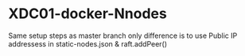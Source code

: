 # XDC01-docker-Nnodes 

Same setup steps as master branch only difference is to use Public IP addressess in static-nodes.json & raft.addPeer()
